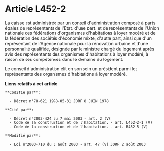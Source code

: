 # Article L452-2

La caisse est administrée par un conseil d'administration composé à parts égales de représentants de l'Etat, d'une part, et
de représentants de l'Union nationale des fédérations d'organismes d'habitations à loyer modéré et de la fédération des
sociétés d'économie mixte, d'autre part, ainsi que d'un représentant de l'Agence nationale pour la rénovation urbaine et
d'une personnalité qualifiée, désignée par le ministre chargé du logement après avis des représentants des organismes
d'habitations à loyer modéré, à raison de ses compétences dans le domaine du logement.

Le conseil d'administration élit en son sein un président parmi les représentants des organismes d'habitations à loyer
modéré.

**Liens relatifs à cet article**

	**Codifié par**:

	  - Décret n°78-621 1978-05-31 JORF 8 JUIN 1978

	**Cité par**:

	  - Décret n°2003-424 du 7 mai 2003 - art. 2 (V)
	  - Code de la construction et de l'habitation. - art. L452-2-1 (V)
	  - Code de la construction et de l'habitation. - art. R452-5 (V)

	**Modifié par**:

	  - Loi n°2003-710 du 1 août 2003 - art. 47 (V) JORF 2 août 2003

